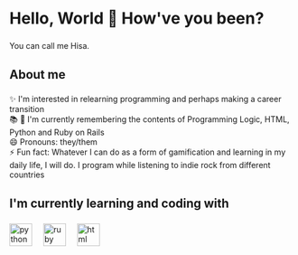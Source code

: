 <h1 align="left">Hello, World 👋 How've you been?</h1>

###

<p align="left">You can call me Hisa.</p>

###

<h2 align="left">About me</h2>

###

<p align="left">✨ I'm interested in relearning programming and perhaps making a career transition<br>📚 🌱 I'm currently remembering the contents of Programming Logic, HTML, Python and Ruby on Rails<br>😄 Pronouns: they/them<br>⚡ Fun fact: Whatever I can do as a form of gamification and learning in my daily life, I will do. I program while listening to indie rock from different countries</p>

###

<h2 align="left">I'm currently learning and coding with</h2>

###

<div align="left">
  <img src="https://upload.wikimedia.org/wikipedia/commons/thumb/1/1f/Python_logo_01.svg/600px-Python_logo_01.svg.png" height="40" alt="python logo"  />
  <img width="12" />
  <img src="https://bluebirdinternational.com/wp-content/uploads/2022/07/ruby-and-rails-bluebird.png" height="40" alt="ruby on rails logo"  />
  <img width="12" />
  <img src="https://www.svgrepo.com/show/303205/html-5-logo.svg" height="40" alt="html logo"  />
  <img width="12" />

</div>

###

<!---
UshioHisashi/UshioHisashi is a ✨ special ✨ repository because its `README.md` (this file) appears on your GitHub profile.
You can click the Preview link to take a look at your changes.
--->
